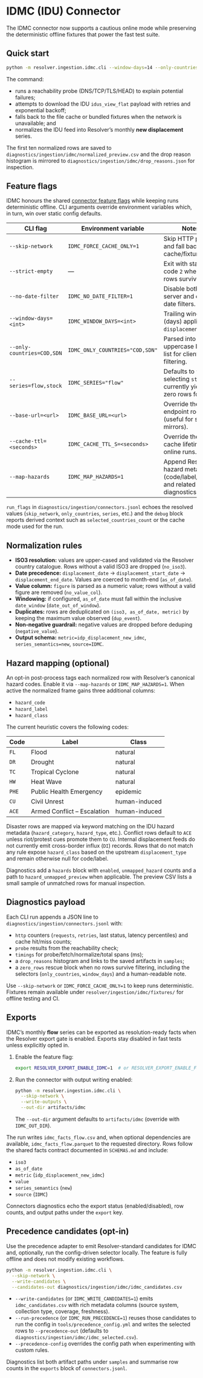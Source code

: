 # IDMC (IDU) Connector

The IDMC connector now supports a cautious online mode while preserving the
deterministic offline fixtures that power the fast test suite.

## Quick start

```bash
python -m resolver.ingestion.idmc.cli --window-days=14 --only-countries=SDN
```

The command:

- runs a reachability probe (DNS/TCP/TLS/HEAD) to explain potential failures;
- attempts to download the IDU `idus_view_flat` payload with retries and
  exponential backoff;
- falls back to the file cache or bundled fixtures when the network is
  unavailable; and
- normalizes the IDU feed into Resolver’s monthly **new displacement** series.

The first ten normalized rows are saved to
`diagnostics/ingestion/idmc/normalized_preview.csv` and the drop reason
histogram is mirrored to `diagnostics/ingestion/idmc/drop_reasons.json` for
inspection.

## Feature flags

IDMC honours the shared [connector feature flags](flags.md) while keeping runs
deterministic offline. CLI arguments override environment variables which, in
turn, win over static config defaults.

| CLI flag | Environment variable | Notes |
| --- | --- | --- |
| `--skip-network` | `IDMC_FORCE_CACHE_ONLY=1` | Skip HTTP probes and fall back to cache/fixtures. |
| `--strict-empty` | — | Exit with status code `2` when zero rows survive. |
| `--no-date-filter` | `IDMC_NO_DATE_FILTER=1` | Disable both server and client date filters. |
| `--window-days=<int>` | `IDMC_WINDOW_DAYS=<int>` | Trailing window (days) applied to `displacement_date`. |
| `--only-countries=COD,SDN` | `IDMC_ONLY_COUNTRIES="COD,SDN"` | Parsed into an uppercase ISO3 list for client filtering. |
| `--series=flow,stock` | `IDMC_SERIES="flow"` | Defaults to `flow`; selecting `stock` currently yields zero rows for IDU. |
| `--base-url=<url>` | `IDMC_BASE_URL=<url>` | Override the IDU endpoint root (useful for staging mirrors). |
| `--cache-ttl=<seconds>` | `IDMC_CACHE_TTL_S=<seconds>` | Override the cache lifetime for online runs. |
| `--map-hazards` | `IDMC_MAP_HAZARDS=1` | Append Resolver hazard metadata (code/label/class) and related diagnostics. |

`run_flags` in `diagnostics/ingestion/connectors.jsonl` echoes the resolved
values (`skip_network`, `only_countries`, `series`, etc.) and the `debug` block
reports derived context such as `selected_countries_count` or the cache mode
used for the run.

## Normalization rules

- **ISO3 resolution:** values are upper-cased and validated via the Resolver
  country catalogue. Rows without a valid ISO3 are dropped (`no_iso3`).
- **Date precedence:** `displacement_date` → `displacement_start_date` →
  `displacement_end_date`. Values are coerced to month-end (`as_of_date`).
- **Value column:** `figure` is parsed as a numeric value; rows without a valid
  figure are removed (`no_value_col`).
- **Windowing:** if configured, `as_of_date` must fall within the inclusive
  `date_window` (`date_out_of_window`).
- **Duplicates:** rows are deduplicated on `(iso3, as_of_date, metric)` by
  keeping the maximum value observed (`dup_event`).
- **Non-negative guardrail:** negative values are dropped before deduping
  (`negative_value`).
- **Output schema:** `metric=idp_displacement_new_idmc`,
  `series_semantics=new`, `source=IDMC`.

## Hazard mapping (optional)

An opt-in post-process tags each normalized row with Resolver’s canonical hazard
codes. Enable it via `--map-hazards` or `IDMC_MAP_HAZARDS=1`. When active the
normalized frame gains three additional columns:

- `hazard_code`
- `hazard_label`
- `hazard_class`

The current heuristic covers the following codes:

| Code | Label | Class |
| --- | --- | --- |
| `FL` | Flood | natural |
| `DR` | Drought | natural |
| `TC` | Tropical Cyclone | natural |
| `HW` | Heat Wave | natural |
| `PHE` | Public Health Emergency | epidemic |
| `CU` | Civil Unrest | human-induced |
| `ACE` | Armed Conflict – Escalation | human-induced |

Disaster rows are mapped via keyword matching on the IDU hazard metadata
(`hazard_category`, `hazard_type`, etc.). Conflict rows default to `ACE` unless
riot/protest cues promote them to `CU`. Internal displacement feeds do not
currently emit cross-border influx (`DI`) records. Rows that do not match any
rule expose `hazard_class` based on the upstream `displacement_type` and remain
otherwise null for code/label.

Diagnostics add a `hazards` block with `enabled`, `unmapped_hazard` counts and a
path to `hazard_unmapped_preview` when applicable. The preview CSV lists a small
sample of unmatched rows for manual inspection.

## Diagnostics payload

Each CLI run appends a JSON line to `diagnostics/ingestion/connectors.jsonl`
with:

- `http` counters (`requests`, `retries`, last status, latency percentiles) and
  cache hit/miss counts;
- `probe` results from the reachability check;
- `timings` for probe/fetch/normalize/total spans (ms);
- a `drop_reasons` histogram and links to the saved artifacts in `samples`;
- a `zero_rows` rescue block when no rows survive filtering, including the
  selectors (`only_countries`, `window_days`) and a human-readable note.

Use `--skip-network` or `IDMC_FORCE_CACHE_ONLY=1` to keep runs deterministic.
Fixtures remain available under `resolver/ingestion/idmc/fixtures/` for offline
testing and CI.

## Exports

IDMC’s monthly **flow** series can be exported as resolution-ready facts when
the Resolver export gate is enabled. Exports stay disabled in fast tests unless
explicitly opted in.

1. Enable the feature flag:

   ```bash
   export RESOLVER_EXPORT_ENABLE_IDMC=1  # or RESOLVER_EXPORT_ENABLE_FLOW=1
   ```

2. Run the connector with output writing enabled:

   ```bash
   python -m resolver.ingestion.idmc.cli \
     --skip-network \
     --write-outputs \
     --out-dir artifacts/idmc
   ```

   The `--out-dir` argument defaults to `artifacts/idmc` (override with
   `IDMC_OUT_DIR`).

The run writes `idmc_facts_flow.csv` and, when optional dependencies are
available, `idmc_facts_flow.parquet` to the requested directory. Rows follow the
shared facts contract documented in `SCHEMAS.md` and include:

- `iso3`
- `as_of_date`
- `metric` (`idp_displacement_new_idmc`)
- `value`
- `series_semantics` (`new`)
- `source` (`IDMC`)

Connectors diagnostics echo the export status (enabled/disabled), row counts,
and output paths under the `export` key.

## Precedence candidates (opt-in)

Use the precedence adapter to emit Resolver-standard candidates for IDMC and,
optionally, run the config-driven selector locally. The feature is fully
offline and does not modify existing workflows.

```bash
python -m resolver.ingestion.idmc.cli \
  --skip-network \
  --write-candidates \
  --candidates-out diagnostics/ingestion/idmc/idmc_candidates.csv
```

- `--write-candidates` (or `IDMC_WRITE_CANDIDATES=1`) emits
  `idmc_candidates.csv` with rich metadata columns (source system, collection
  type, coverage, freshness).
- `--run-precedence` (or `IDMC_RUN_PRECEDENCE=1`) reuses those candidates to run
  the config in `tools/precedence_config.yml` and writes the selected rows to
  `--precedence-out` (defaults to `diagnostics/ingestion/idmc/idmc_selected.csv`).
- `--precedence-config` overrides the config path when experimenting with custom
  rules.

Diagnostics list both artifact paths under `samples` and summarise row counts in
the `exports` block of `connectors.jsonl`.

